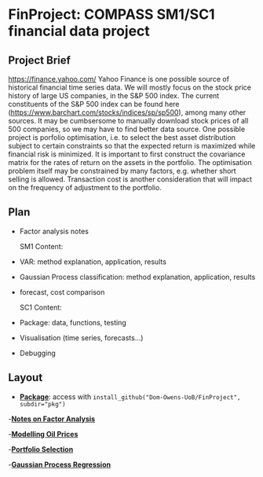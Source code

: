 # FinProject: COMPASS SM1/SC1 financial data project

## Project Brief 

https://finance.yahoo.com/
Yahoo Finance is one possible source of historical financial time series data.
We will mostly focus on the stock price history of large US companies, in the S&P
500 index. The current constituents of the S&P 500 index can be found here (https://www.barchart.com/stocks/indices/sp/sp500),
among many other sources. It may be cumbsersome to manually download stock
prices of all 500 companies, so we may have to find better data source.
One possible project is porfolio optimisation, i.e. to select the best asset
distribution subject to certain constraints so that the expected return is
maximized while financial risk is minimized. It is important to first construct
the covariance matrix for the rates of return on the assets in the portfolio. The
optimisation problem itself may be constrained by many factors, e.g. whether
short selling is allowed. Transaction cost is another consideration that will
impact on the frequency of adjustment to the portfolio.



## Plan

- Factor analysis notes

  SM1 Content:
- VAR: method explanation, application, results
- Gaussian Process classification: method explanation, application, results
- forecast, cost comparison

  SC1 Content:
- Package: data, functions, testing
- Visualisation (time series, forecasts...)
- Debugging

## Layout
- [**Package**](https://github.com/Dom-Owens-UoB/FinProject/tree/master/pkg): access with `install_github("Dom-Owens-UoB/FinProject", subdir="pkg")`

-[**Notes on Factor Analysis**]()

-[**Modelling Oil Prices**]()

-[**Portfolio Selection**]()

-[**Gaussian Process Regression**]()
